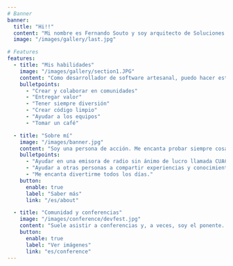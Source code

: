 ```yaml
---
# Banner
banner:
  title: "Hi!!"
  content: "Mi nombre es Fernando Souto y soy arquitecto de Soluciones e Inteligencia Artificial en DEUS. Como puedes ver, siempre me divierto en la oficina. Este es un ejemplo: cuando hice un Parque Jurásico con la impresora 3D :)"
  image: "/images/gallery/last.jpg"

# Features
features:
  - title: "Mis habilidades"
    image: "/images/gallery/section1.JPG"
    content: "Como desarrollador de software artesanal, puedo hacer esto."
    bulletpoints:
      - "Crear y colaborar en comunidades"
      - "Entregar valor"
      - "Tener siempre diversión"
      - "Crear código limpio"
      - "Ayudar a los equipos"
      - "Tomar un café"

  - title: "Sobre mí"
    image: "/images/banner.jpg"
    content: "Soy una persona de acción. Me encanta probar siempre cosas nuevas, experimentar oportunidades y ayudar a los demás. Mi mantra vital es una frase famosa de un maestro:"
    bulletpoints:
      - "Ayudar en una emisora de radio sin ánimo de lucro llamada CUAC FM."
      - "Ayudar a otras personas a compartir experiencias y conocimientos de sus empresas con la comunidad."
      - "Me encanta divertirme todos los días."
    button:
      enable: true
      label: "Saber más"
      link: "/es/about"

  - title: "Comunidad y conferencias"
    image: "/images/conference/devfest.jpg"
    content: "Suele asistir a conferencias y, a veces, soy el ponente. Me gusta ayudar a la comunidad en nuestro evento mensual llamado Informáticos Anónimos."
    button:
      enable: true
      label: "Ver imágenes"
      link: "es/conference"
---
```

